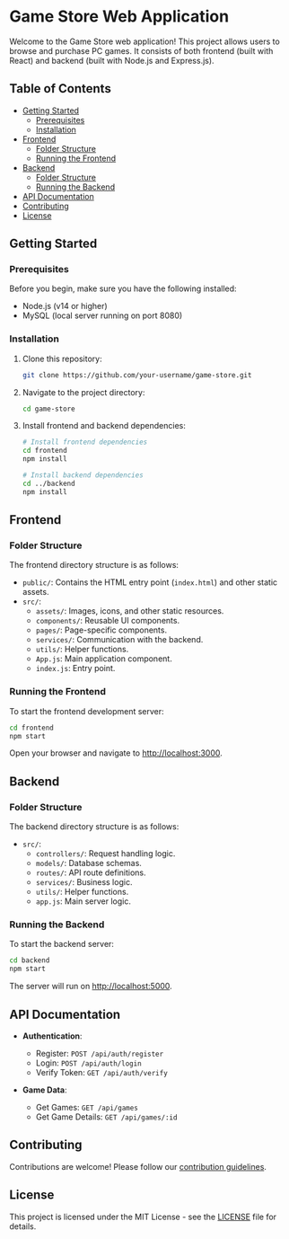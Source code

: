 # Game Store Web Application

Welcome to the Game Store web application! This project allows users to browse and purchase PC games. It consists of both frontend (built with React) and backend (built with Node.js and Express.js).

## Table of Contents

- [Getting Started](#getting-started)
  - [Prerequisites](#prerequisites)
  - [Installation](#installation)
- [Frontend](#frontend)
  - [Folder Structure](#folder-structure)
  - [Running the Frontend](#running-the-frontend)
- [Backend](#backend)
  - [Folder Structure](#folder-structure-backend)
  - [Running the Backend](#running-the-backend)
- [API Documentation](#api-documentation)
- [Contributing](#contributing)
- [License](#license)

## Getting Started

### Prerequisites

Before you begin, make sure you have the following installed:

- Node.js (v14 or higher)
- MySQL (local server running on port 8080)

### Installation

1. Clone this repository:

   ```bash
   git clone https://github.com/your-username/game-store.git
   ```

2. Navigate to the project directory:

   ```bash
   cd game-store
   ```

3. Install frontend and backend dependencies:

   ```bash
   # Install frontend dependencies
   cd frontend
   npm install

   # Install backend dependencies
   cd ../backend
   npm install
   ```

## Frontend

### Folder Structure

The frontend directory structure is as follows:

- `public/`: Contains the HTML entry point (`index.html`) and other static assets.
- `src/`:
  - `assets/`: Images, icons, and other static resources.
  - `components/`: Reusable UI components.
  - `pages/`: Page-specific components.
  - `services/`: Communication with the backend.
  - `utils/`: Helper functions.
  - `App.js`: Main application component.
  - `index.js`: Entry point.

### Running the Frontend

To start the frontend development server:

```bash
cd frontend
npm start
```

Open your browser and navigate to [http://localhost:3000](http://localhost:3000).

## Backend

### Folder Structure

The backend directory structure is as follows:

- `src/`:
  - `controllers/`: Request handling logic.
  - `models/`: Database schemas.
  - `routes/`: API route definitions.
  - `services/`: Business logic.
  - `utils/`: Helper functions.
  - `app.js`: Main server logic.

### Running the Backend

To start the backend server:

```bash
cd backend
npm start
```

The server will run on [http://localhost:5000](http://localhost:5000).

## API Documentation

- **Authentication**:
  - Register: `POST /api/auth/register`
  - Login: `POST /api/auth/login`
  - Verify Token: `GET /api/auth/verify`

- **Game Data**:
  - Get Games: `GET /api/games`
  - Get Game Details: `GET /api/games/:id`

## Contributing

Contributions are welcome! Please follow our [contribution guidelines](CONTRIBUTING.md).

## License

This project is licensed under the MIT License - see the [LICENSE](LICENSE) file for details.
